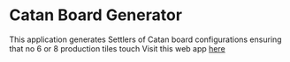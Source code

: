 # Catan Board Generator

This application generates Settlers of Catan board configurations ensuring that no 6 or 8 production tiles touch
Visit this web app [here](https://nicholaslambiase.github.io/catan-board-generator/)
